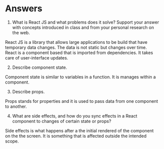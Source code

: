 # Answers
1.  What is React JS and what problems does it solve? Support your answer with concepts introduced in class and from your personal research on the web.

React JS is a library that allows large applications to be build that have temporary data changes.  The data is not static but changes over time.  React is a component based that is imported from dependencies.  It takes care of user-interface updates.

2. Describe component state.  

Component state is similar to variables in a function.  It is manages within a component.  

3. Describe props.

Props stands for properties and it is used to pass data from one component to another.  

4. What are side effects, and how do you sync effects in a React component to changes of certain state or props?

Side effects is what happens after a the initial rendered of the component on the the screen.  It is something that is affected outside the intended scope.  